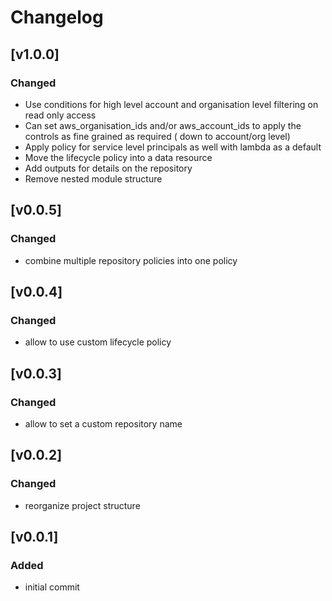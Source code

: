 # Changelog

## [v1.0.0]

### Changed

- Use conditions for high level account and organisation level filtering on read only access
- Can set aws_organisation_ids and/or aws_account_ids to apply the controls as fine grained as required ( down to account/org level)
- Apply policy for service level principals as well with lambda as a default
- Move the lifecycle policy into a data resource
- Add outputs for details on the repository
- Remove nested module structure

## [v0.0.5]

### Changed

- combine multiple repository policies into one policy

## [v0.0.4]

### Changed

- allow to use custom lifecycle policy

## [v0.0.3]

### Changed

- allow to set a custom repository name

## [v0.0.2]

### Changed

- reorganize project structure

## [v0.0.1]

### Added

- initial commit
